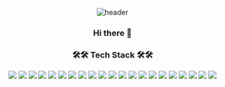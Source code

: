 <!--
**binary-river/binary-river** is a ✨ _special_ ✨ repository because its `README.md` (this file) appears on your GitHub profile.

Here are some ideas to get you started:

- 🔭 I’m currently working on ...
- 🌱 I’m currently learning ...
- 👯 I’m looking to collaborate on ...
- 🤔 I’m looking for help with ...
- 💬 Ask me about ...
- 📫 How to reach me: ...
- 😄 Pronouns: ...
- ⚡ Fun fact: ...
-->

<div align="center">
  
![header](https://capsule-render.vercel.app/api?type=waving&height=150&color=gradient)
  
### Hi there 👋

### 🛠🛠 Tech Stack 🛠🛠

<img src="https://img.shields.io/badge/Java-2F2625?style=flat&logo=CoffeeScript&logoColor=white">
<img src="https://img.shields.io/badge/Javascript-F7DF1E?style=flat&logo=Javascript&logoColor=white">
<img src="https://img.shields.io/badge/C-A8B9CC?style=flat&logo=C&logoColor=white">
<img src="https://img.shields.io/badge/Oracle-F80000?style=flat&logo=Oracle&logoColor=white">
<img src="https://img.shields.io/badge/Spring-6DB33F?style=flat&logo=Spring&logoColor=white">
<img src="https://img.shields.io/badge/SpringBoot-6DB33F?style=flat&logo=SpringBoot&logoColor=white">
<img src="https://img.shields.io/badge/React-61DAFB?style=flat&logo=React&logoColor=black">
<img src="https://img.shields.io/badge/TypeScript-3178C6?style=flat&logo=TypeScript&logoColor=white">
<img src="https://img.shields.io/badge/HTML-E34F26?style=flat&logo=HTML5&logoColor=white">
<img src="https://img.shields.io/badge/CSS-1572B6?style=flat&logo=CSS3&logoColor=white">
<img src="https://img.shields.io/badge/npm-CB3837?style=flat&logo=npm&logoColor=white">
<img src="https://img.shields.io/badge/thymeleaf-005F0F?style=flat&logo=thymeleaf&logoColor=white">
<img src="https://img.shields.io/badge/TeraStream(ETL)-blue?style=flat&logo=ETL&logoColor=white">
<img src="https://img.shields.io/badge/Node.js-339933?style=flat&logo=Node.js&logoColor=white">
<img src="https://img.shields.io/badge/OZreport-A100FF?style=flat&logo=OZ&logoColor=white">
<img src="https://img.shields.io/badge/NCRM-008FC7?style=flat&logo=NCRM&logoColor=white">
<img src="https://img.shields.io/badge/Shell-004088?style=flat&logoColor=white">
<img src="https://img.shields.io/badge/JPA-5BA745?style=flat&logoColor=white">
<img src="https://img.shields.io/badge/Devon-A50034?style=flat&logo=LG&logoColor=white">
<img src="https://img.shields.io/badge/JSP-23C8D2?style=flat&logo=JSP&logoColor=white">
<img src="https://img.shields.io/badge/UNIX-5277C3?style=flat&logo=UNIX&logoColor=white">


</div>
